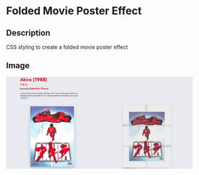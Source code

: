 # Folded Movie Poster Effect

## Description
CSS styling to create a folded movie poster effect

## Image
![](description/foldedPosterSplash.png)
